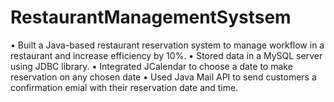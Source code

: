 # RestaurantManagementSystsem
• Built a Java-based restaurant reservation system to manage workflow in a restaurant and increase 
  efficiency by 10%.
• Stored data in a MySQL server using JDBC library.
• Integrated JCalendar to choose a date to make reservation on any chosen date
• Used Java Mail API to send customers a confirmation emial with their reservation date and time.

